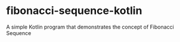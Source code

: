 # fibonacci-sequence-kotlin
A simple Kotlin program that demonstrates the concept of Fibonacci Sequence
